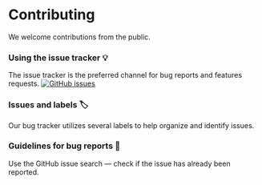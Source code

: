 # Contributing

We welcome contributions from the public.

### Using the issue tracker 💡

The issue tracker is the preferred channel for bug reports and features requests. [![GitHub issues](https://img.shields.io/github.com/Neelakandan-A/BugBounty_CheatSheet.svg?style=flat-square)](https://github.com/Neelakandan-A/BugBounty_CheatSheet/issues)

### Issues and labels 🏷

Our bug tracker utilizes several labels to help organize and identify issues.

### Guidelines for bug reports 🐛

Use the GitHub issue search — check if the issue has already been reported.
